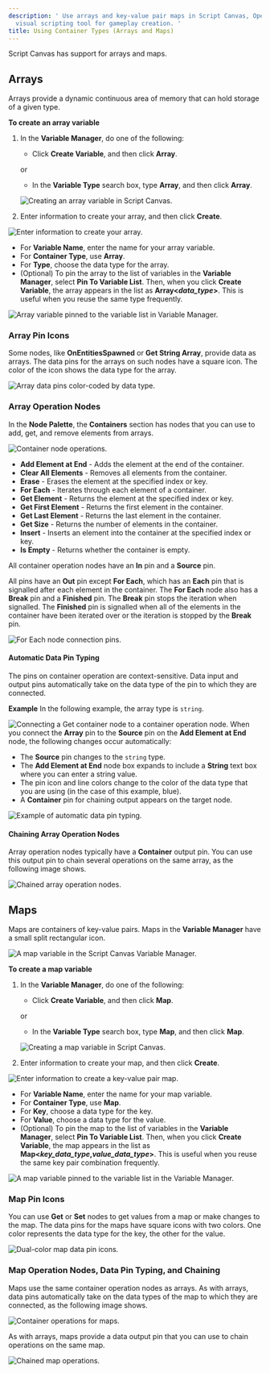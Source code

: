```yaml
---
description: ' Use arrays and key-value pair maps in Script Canvas, Open 3D Engine''s
  visual scripting tool for gameplay creation. '
title: Using Container Types (Arrays and Maps)
---
```


Script Canvas has support for arrays and maps.

## Arrays 

Arrays provide a dynamic continuous area of memory that can hold storage of a given type.

**To create an array variable**

1. In the **Variable Manager**, do one of the following:
   + Click **Create Variable**, and then click **Array**.

   or
   + In the **Variable Type** search box, type **Array**, and then click **Array**.

   ![Creating an array variable in Script Canvas.](/images/user-guide/scripting/script-canvas/script-canvas-containers-1.png)

1. Enter information to create your array, and then click **Create**.

![Enter information to create your array.](/images/shared/shared-script-canvas-containers-2.png)
   + For **Variable Name**, enter the name for your array variable.
   + For **Container Type**, use **Array**.
   + For **Type**, choose the data type for the array.
   + (Optional) To pin the array to the list of variables in the **Variable Manager**, select **Pin To Variable List**. Then, when you click **Create Variable**, the array appears in the list as **Array<*data\_type*>**. This is useful when you reuse the same type frequently.

   ![Array variable pinned to the variable list in Variable Manager.](/images/user-guide/scripting/script-canvas/script-canvas-containers-3.png)

### Array Pin Icons 

Some nodes, like **OnEntitiesSpawned** or **Get String Array**, provide data as arrays. The data pins for the arrays on such nodes have a square icon. The color of the icon shows the data type for the array.

![Array data pins color-coded by data type.](/images/user-guide/scripting/script-canvas/script-canvas-containers-4.png)

### Array Operation Nodes 

In the **Node Palette**, the **Containers** section has nodes that you can use to add, get, and remove elements from arrays.

![Container node operations.](/images/user-guide/scripting/script-canvas/script-canvas-containers-5.png)
+ **Add Element at End** - Adds the element at the end of the container.
+ **Clear All Elements** - Removes all elements from the container.
+ **Erase** - Erases the element at the specified index or key.
+ **For Each** - Iterates through each element of a container.
+ **Get Element** - Returns the element at the specified index or key.
+ **Get First Element** - Returns the first element in the container.
+ **Get Last Element** - Returns the last element in the container.
+ **Get Size** - Returns the number of elements in the container.
+ **Insert** - Inserts an element into the container at the specified index or key.
+ **Is Empty** - Returns whether the container is empty.

All container operation nodes have an **In** pin and a **Source** pin.

All pins have an **Out** pin except **For Each**, which has an **Each** pin that is signalled after each element in the container. The **For Each** node also has a **Break** pin and a **Finished** pin. The **Break** pin stops the iteration when signalled. The **Finished** pin is signalled when all of the elements in the container have been iterated over or the iteration is stopped by the **Break** pin.

![For Each node connection pins.](/images/user-guide/scripting/script-canvas/script-canvas-containers-6.png)

#### Automatic Data Pin Typing 

The pins on container operation are context-sensitive. Data input and output pins automatically take on the data type of the pin to which they are connected.

**Example**
In the following example, the array type is `string`.

![Connecting a Get container node to a container operation node.](/images/user-guide/scripting/script-canvas/script-canvas-containers-7.png)
When you connect the **Array<String>** pin to the **Source** pin on the **Add Element at End** node, the following changes occur automatically:
+ The **Source** pin changes to the `string` type.
+ The **Add Element at End** node box expands to include a **String** text box where you can enter a string value.
+ The pin icon and line colors change to the color of the data type that you are using (in the case of this example, blue).
+ A **Container** pin for chaining output appears on the target node.

![Example of automatic data pin typing.](/images/user-guide/scripting/script-canvas/script-canvas-containers-8.png)

#### Chaining Array Operation Nodes 

Array operation nodes typically have a **Container** output pin. You can use this output pin to chain several operations on the same array, as the following image shows.

![Chained array operation nodes.](/images/user-guide/scripting/script-canvas/script-canvas-containers-9.png)

## Maps 

Maps are containers of key-value pairs. Maps in the **Variable Manager** have a small split rectangular icon.

![A map variable in the Script Canvas Variable Manager.](/images/user-guide/scripting/script-canvas/script-canvas-containers-10.png)

**To create a map variable**

1. In the **Variable Manager**, do one of the following:
   + Click **Create Variable**, and then click **Map**.

   or
   + In the **Variable Type** search box, type **Map**, and then click **Map**.

   ![Creating a map variable in Script Canvas.](/images/user-guide/scripting/script-canvas/script-canvas-containers-11.png)

1. Enter information to create your map, and then click **Create**.

![Enter information to create a key-value pair map.](/images/shared/shared-script-canvas-containers-12.png)
   + For **Variable Name**, enter the name for your map variable.
   + For **Container Type**, use **Map**.
   + For **Key**, choose a data type for the key.
   + For **Value**, choose a data type for the value.
   + (Optional) To pin the map to the list of variables in the **Variable Manager**, select **Pin To Variable List**. Then, when you click **Create Variable**, the map appears in the list as **Map<*key\_data\_type*,*value\_data\_type*>**. This is useful when you reuse the same key pair combination frequently.

   ![A map variable pinned to the variable list in the Variable Manager.](/images/user-guide/scripting/script-canvas/script-canvas-containers-13.png)

### Map Pin Icons 

You can use **Get** or **Set** nodes to get values from a map or make changes to the map. The data pins for the maps have square icons with two colors. One color represents the data type for the key, the other for the value.

![Dual-color map data pin icons.](/images/user-guide/scripting/script-canvas/script-canvas-containers-14.png)

### Map Operation Nodes, Data Pin Typing, and Chaining 

Maps use the same container operation nodes as arrays. As with arrays, data pins automatically take on the data types of the map to which they are connected, as the following image shows.

![Container operations for maps.](/images/user-guide/scripting/script-canvas/script-canvas-containers-15.png)

As with arrays, maps provide a data output pin that you can use to chain operations on the same map.

![Chained map operations.](/images/user-guide/scripting/script-canvas/script-canvas-containers-16.png)
